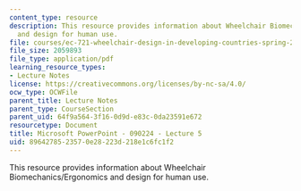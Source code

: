 ```yaml
---
content_type: resource
description: This resource provides information about Wheelchair Biomechanics/Ergonomics
  and design for human use.
file: courses/ec-721-wheelchair-design-in-developing-countries-spring-2009/8964278523570e28223d218e1c6fc1f2_MITEC_721S09_lec10_biomech.pdf
file_size: 2059893
file_type: application/pdf
learning_resource_types:
- Lecture Notes
license: https://creativecommons.org/licenses/by-nc-sa/4.0/
ocw_type: OCWFile
parent_title: Lecture Notes
parent_type: CourseSection
parent_uid: 64f9a564-3f16-0d9d-e83c-0da23591e672
resourcetype: Document
title: Microsoft PowerPoint - 090224 - Lecture 5
uid: 89642785-2357-0e28-223d-218e1c6fc1f2
---
```

This resource provides information about Wheelchair Biomechanics/Ergonomics and design for human use.